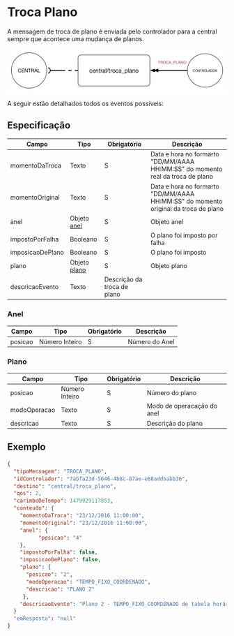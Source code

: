 # Troca Plano
A mensagem de troca de plano é enviada pelo controlador para a central sempre que acontece uma mudança de planos.

![CONFIGURACAO_CONTROLADOR_CENTRAL](../../img/troca_plano.png)


A seguir estão detalhados todos os eventos possíveis:

## Especificação 
| Campo| Tipo | Obrigatório| Descrição |
| ------|-----------|----------- | ----------------------- |
| momentoDaTroca   | Texto      |S| Data e hora no formarto "DD/MM/AAAA HH:MM:SS" do momento real da troca de plano    |
| momentoOriginal  | Texto      |S| Data e hora no formarto "DD/MM/AAAA HH:MM:SS" do momento original da troca de plano |
| anel             | Objeto [anel](#anel)|S| Objeto anel|
| impostoPorFalha  | Booleano   |S| O plano foi imposto por falha|
| imposicaoDePlano | Booleano   |S| O plano foi imposto |
| plano             | Objeto [plano](#plano)|S| Objeto plano|
| descricaoEvento  | Texto | Descrição da troca de plano|

### Anel
| Campo | Tipo | Obrigatório| Descrição |
| ------|-----------|----------- | ----------------------- |
| posicao   | Número Inteiro      |S| Número do Anel    |

### Plano

| Campo| Tipo | Obrigatório| Descrição |
| -----|------------|----------- | ----------------------- |
| posicao   | Número Inteiro      |S| Número do plano    |
| modoOperacao   | Texto      |S| Modo de operacação do anel    |
| descricao   | Texto      |S| Descrição do plano    |

## Exemplo


```JSON
{
  "tipoMensagem": "TROCA_PLANO",
  "idControlador": "7abfa23d-5646-4b8c-87ae-e68addbabb36",
  "destino": "central/troca_plano",
  "qos": 2,
  "carimboDeTempo": 1479929117853,
  "conteudo": {
    "momentoDaTroca": "23/12/2016 11:00:00",
    "momentoOriginal": "23/12/2016 11:00:00",
    "anel": {
          "posicao": "4"
    },
    "impostoPorFalha": false,
    "imposicaoDePlano": false,
    "plano": {
      "posicao": "2",
      "modoOperacao": "TEMPO_FIXO_COORDENADO",
      "descricao": "PLANO 2"
     },
    "descricaoEvento": "Plano 2 - TEMPO_FIXO_COORDENADO de tabela horária"
  }
  "emResposta": "null"
}
```







